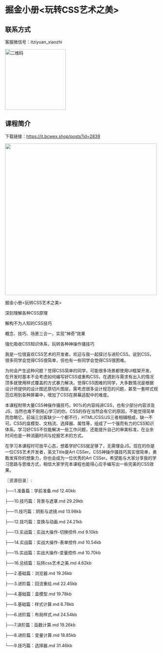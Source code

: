 # 掘金小册<玩转CSS艺术之美>

## 联系方式

客服微信号：itziyuan_xiaozhi

<img src="https://ziyuanyun.oss-cn-guangzhou.aliyuncs.com/common/20240614073449/666b82192834a.jpg" width="200" height="200" alt="二维码">

## 课程简介

下载链接：https://it.bcwex.shop/posts?id=2839

<img src="https://ziyuanyun.oss-cn-guangzhou.aliyuncs.com/yun/20240515184347/664491e33b245.jpg" width="500" alt="">

  掘金小册&lt;玩转CSS艺术之美&gt;



 深刻理解各种CSS原理

 解构不为人知的CSS技巧

 概念、技巧、场景三合一，实现“神奇”效果

 强化吸收CSS知识体系，玩转各种神操作骚技巧

 我是一位很喜欢CSS艺术的开发者，欢迎与我一起探讨与进阶CSS。说到CSS，很多同学会觉得CSS很简单，但也有一些同学会觉得CSS很困难。

 为何会产生这种问题？觉得CSS简单的同学，可能很多场景都使用UI框架开发，在开发时基本不会考虑如何编写好CSS或重构CSS，在遇到与需求有出入的情况顶多就使用样式覆盖的方式暴力解决。觉得CSS困难的同学，大多数情况是根据设计师提供的设计图还原切片图层，需考虑很多设计规范的问题，甚至一套样式规范应用到各种屏幕中，增加了CSS在屏幕适配中的难度。

 本课程附带大量CSS神操作骚技巧，90%的内容纯讲CSS，也有少部分内容涉及JS，当然也难不倒用心学习的你。CSS的存在当然会有它的原因，不能觉得简单而忽略它。前端三剑客缺少一个都不行，HTML/CSS/JS三者相辅相成，缺一不可。CSS的盒模型、文档流、选择器、属性等，组成了一个强而有力的CSS知识体系。学习好CSS不仅能解决一些工作问题，还能提升自己的审美标准，在业余时间也是一种消磨时间与挖掘艺术的方式。

 在学习本课程时可放平心态，想着学好CSS就足够了，无需理会JS。现在的你是一位CSS艺术开发者，英文Title是Art CSSer。CSS神操作骚技巧其实很简单，勇敢发挥你的想象力，你也会成为一位优秀的Art CSSer。希望能与大家分享我的学习思路与思维方式，相信大家学完本课程也能得心应手编写出一些完美的CSS效果。

 〖资源目录〗:

 ├──1.准备篇：学前准备.md 12.40kb

 ├──10.技巧篇：背景与遮罩.md 29.29kb

 ├──11.技巧篇：阴影与滤镜.md 13.98kb

 ├──12.技巧篇：变换与动画.md 24.21kb

 ├──13.实战篇：实战大操作-切换控件.md 9.10kb

 ├──14.实战篇：实战大操作-表单控件.md 10.54kb

 ├──15.实战篇：实战大操作-变量控件.md 10.70kb

 ├──16.总结篇：玩转css艺术之美.md 4.62kb

 ├──2.基础篇：浏览器.md 19.26kb

 ├──3.进阶篇：回流重绘.md 22.45kb

 ├──4.基础篇：盒模型.md 19.78kb

 ├──5.基础篇：样式计算.md 8.78kb

 ├──6.进阶篇：布局样式.md 24.54kb

 ├──7.进阶篇：函数计算.md 19.26kb

 ├──8.进阶篇：变量计算.md 18.85kb

 └──9.技巧篇：选择器.md 31.46kb

  